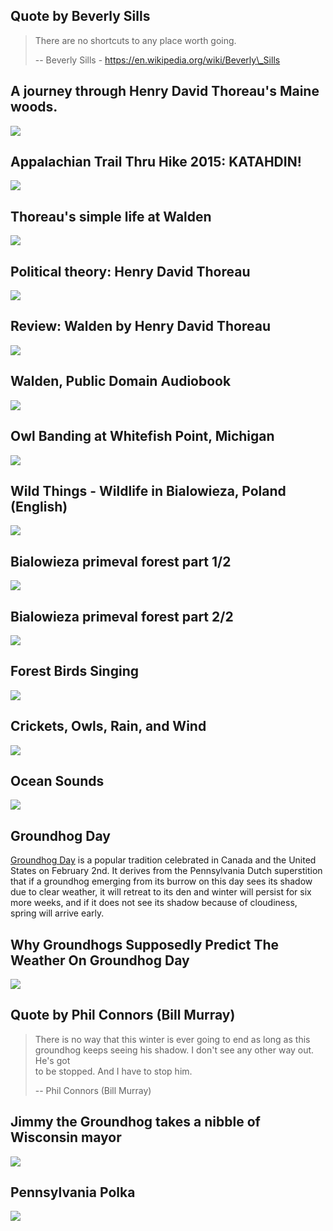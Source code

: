 Quote by Beverly Sills
----------------------

> There are no shortcuts to any place worth going.
> 
> \-- Beverly Sills - https://en.wikipedia.org/wiki/Beverly\_Sills

A journey through Henry David Thoreau's Maine woods.
----------------------------------------------------

[![]( /image/yid-2197wgDecZk.jpg)](https://www.youtube.com/watch?v=2197wgDecZk)

Appalachian Trail Thru Hike 2015: KATAHDIN!
-------------------------------------------

[![]( /image/yid-SNxm2zkViKQ.jpg)](https://www.youtube.com/watch?v=SNxm2zkViKQ)

Thoreau's simple life at Walden
-------------------------------

[![]( /image/yid-_8FUPrd5ra0.jpg)](https://www.youtube.com/watch?v=_8FUPrd5ra0)

Political theory: Henry David Thoreau
-------------------------------------

[![]( /image/yid-JJL9S0J8-4k.jpg)](https://www.youtube.com/watch?v=JJL9S0J8-4k)

Review: Walden by Henry David Thoreau
-------------------------------------

[![]( /image/yid-bAqIkEZbVhI.jpg)](https://www.youtube.com/watch?v=bAqIkEZbVhI)

Walden, Public Domain Audiobook
-------------------------------

[![]( /image/yid-VaME4iHUhSE.jpg)](https://www.youtube.com/watch?v=VaME4iHUhSE)

Owl Banding at Whitefish Point, Michigan
----------------------------------------

[![]( /image/yid-6gFyH_cKWjk.jpg)](https://www.youtube.com/watch?v=6gFyH_cKWjk)

Wild Things - Wildlife in Bialowieza, Poland (English)
------------------------------------------------------

[![]( /image/yid-HgOJ0aShUuc.jpg)](https://www.youtube.com/watch?v=HgOJ0aShUuc)

Bialowieza primeval forest part 1/2
-----------------------------------

[![]( /image/yid-1czqejkbvO8.jpg)](https://www.youtube.com/watch?v=1czqejkbvO8)

Bialowieza primeval forest part 2/2
-----------------------------------

[![]( /image/yid--v7wqo-CHPI.jpg)](https://www.youtube.com/watch?v=-v7wqo-CHPI)

Forest Birds Singing
--------------------

[![]( /image/yid-2G8LAiHSCAs.jpg)](https://www.youtube.com/watch?v=2G8LAiHSCAs)

Crickets, Owls, Rain, and Wind
------------------------------

[![]( /image/yid-ko_GQ9ImAvE.jpg)](https://www.youtube.com/watch?v=ko_GQ9ImAvE)

Ocean Sounds
------------

[![]( /image/yid-vPhg6sc1Mk4.jpg)](https://www.youtube.com/watch?v=vPhg6sc1Mk4)

Groundhog Day
-------------

[Groundhog Day](https://en.wikipedia.org/wiki/Groundhog_Day) is a popular tradition celebrated in Canada and the United States on February 2nd. It derives from the Pennsylvania Dutch superstition that if a groundhog emerging from its burrow on this day sees its shadow due to clear weather, it will retreat to its den and winter will persist for six more weeks, and if it does not see its shadow because of cloudiness, spring will arrive early.

Why Groundhogs Supposedly Predict The Weather On Groundhog Day
--------------------------------------------------------------

[![]( /image/yid-FDFy7_DM_qQ.jpg)](https://www.youtube.com/watch?v=FDFy7_DM_qQ)

Quote by Phil Connors (Bill Murray)
-----------------------------------

> There is no way that this winter is ever going to end as long as this  
> groundhog keeps seeing his shadow. I don't see any other way out. He's got  
> to be stopped. And I have to stop him.
> 
> \-- Phil Connors (Bill Murray)

Jimmy the Groundhog takes a nibble of Wisconsin mayor
-----------------------------------------------------

[![]( /image/yid-oLqLpVLE8R0.jpg)](https://www.youtube.com/watch?v=oLqLpVLE8R0)

Pennsylvania Polka
------------------

[![]( /image/yid-p3Qnlu9Nfj8.jpg)](https://www.youtube.com/watch?v=p3Qnlu9Nfj8)